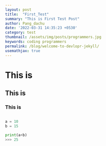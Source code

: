 ```yaml
---
layout: post
title:  "First_Test"
summary: "This is First Test Post"
author: Pang_dachu
date: '2022-03-31 14:35:23 +0530'
category: test
thumbnail: /assets/img/posts/programmers.jpg
keywords: coding programmers
permalink: /blog/welcome-to-devlopr-jekyll/
usemathjax: true
---
```


# This is 
## This is 
### This is 


```python

a = 10
b = 15

print(a+b)
>>> 25

```

